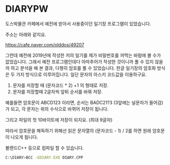 # DIARYPW

도스박물관 카페에서 예전에 받아서 사용중이던 일기장 프로그램이 있었습니다.

주소는 아래와 같지요.

https://cafe.naver.com/olddos/49207

그런데 예전에 2019년에 작성한 저의 일기를 제가 비밀번호를 까먹는 바람에 볼 수가 없었습니다.
그래서 예전 프로그램인데다 아마추어가 작성한 것이니까 풀 수 있지 않을까 하고 분석을 해 본 결과, 다행히 암호를 풀 수 있었습니다.
한글 일기장의 암호화 방식은 두 가지 방식으로 이루어집니다. 일단 문자의 아스키 코드값을 이용하구요.

1. 문자를 저장할 때 (문자코드 * 2) +1 의 형태로 저장.
2. 문자를 저장할때 2글자씩 앞뒤 순서를 바꿔 저장.

예를들면 암호문이 ABCD123 이라면,
순서는 BADC21?3 (3앞에는 널문자가 들어감) 가 되고, 각 문자는 위의 수식으로 바뀌어 저장이 됩니다.

그리고 파일의 첫 10바이트에 저장이 되지요. (최대 9글자)

따라서 암호문을 해독하기 위해선 읽은 문자열의 (문자코드 - 1) / 2를 하면 원래 암호문이 나오게 됩니다.

볼랜드C++ 등으로 컴파일 할 수 있습니다.

```sh
C:\DIARY>BCC -EDIARY.EXE DIARY.CPP
```
